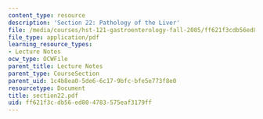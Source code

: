 ```yaml
---
content_type: resource
description: 'Section 22: Pathology of the Liver'
file: /media/courses/hst-121-gastroenterology-fall-2005/ff621f3cdb56ed804783575eaf3179ff_section22.pdf
file_type: application/pdf
learning_resource_types:
- Lecture Notes
ocw_type: OCWFile
parent_title: Lecture Notes
parent_type: CourseSection
parent_uid: 1c4b8ea0-5de6-6c17-9bfc-bfe5e773f8e0
resourcetype: Document
title: section22.pdf
uid: ff621f3c-db56-ed80-4783-575eaf3179ff
---
```

